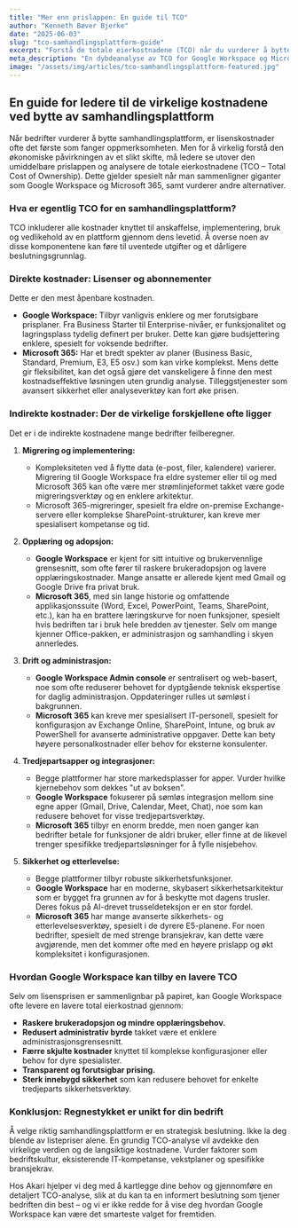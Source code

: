```yaml
---
title: "Mer enn prislappen: En guide til TCO"
author: "Kenneth Bæver Bjerke"
date: "2025-06-03"
slug: "tco-samhandlingsplattform-guide"
excerpt: "Forstå de totale eierkostnadene (TCO) når du vurderer å bytte samhandlingsplattform. Vi ser på Google Workspace vs. Microsoft 365 og skjulte kostnader."
meta_description: "En dybdeanalyse av TCO for Google Workspace og Microsoft 365. Utforsk direkte og indirekte kostnader for å ta en informert beslutning for din bedrift."
image: "/assets/img/articles/tco-samhandlingsplattform-featured.jpg"
---
```


## En guide for ledere til de virkelige kostnadene ved bytte av samhandlingsplattform

Når bedrifter vurderer å bytte samhandlingsplattform, er lisenskostnader ofte det første som fanger oppmerksomheten. Men for å virkelig forstå den økonomiske påvirkningen av et slikt skifte, må ledere se utover den umiddelbare prislappen og analysere de totale eierkostnadene (TCO – Total Cost of Ownership). Dette gjelder spesielt når man sammenligner giganter som Google Workspace og Microsoft 365, samt vurderer andre alternativer.

### Hva er egentlig TCO for en samhandlingsplattform?

TCO inkluderer alle kostnader knyttet til anskaffelse, implementering, bruk og vedlikehold av en plattform gjennom dens levetid. Å overse noen av disse komponentene kan føre til uventede utgifter og et dårligere beslutningsgrunnlag.

### Direkte kostnader: Lisenser og abonnementer

Dette er den mest åpenbare kostnaden.
* **Google Workspace:** Tilbyr vanligvis enklere og mer forutsigbare prisplaner. Fra Business Starter til Enterprise-nivåer, er funksjonalitet og lagringsplass tydelig definert per bruker. Dette kan gjøre budsjettering enklere, spesielt for voksende bedrifter.
* **Microsoft 365:** Har et bredt spekter av planer (Business Basic, Standard, Premium, E3, E5 osv.) som kan virke komplekst. Mens dette gir fleksibilitet, kan det også gjøre det vanskeligere å finne den mest kostnadseffektive løsningen uten grundig analyse. Tilleggstjenester som avansert sikkerhet eller analyseverktøy kan fort øke prisen.

### Indirekte kostnader: Der de virkelige forskjellene ofte ligger

Det er i de indirekte kostnadene mange bedrifter feilberegner.

1.  **Migrering og implementering:**
    * Kompleksiteten ved å flytte data (e-post, filer, kalendere) varierer. Migrering til Google Workspace fra eldre systemer eller til og med Microsoft 365 kan ofte være mer strømlinjeformet takket være gode migreringsverktøy og en enklere arkitektur.
    * Microsoft 365-migreringer, spesielt fra eldre on-premise Exchange-servere eller komplekse SharePoint-strukturer, kan kreve mer spesialisert kompetanse og tid.

2.  **Opplæring og adopsjon:**
    * **Google Workspace** er kjent for sitt intuitive og brukervennlige grensesnitt, som ofte fører til raskere brukeradopsjon og lavere opplæringskostnader. Mange ansatte er allerede kjent med Gmail og Google Drive fra privat bruk.
    * **Microsoft 365**, med sin lange historie og omfattende applikasjonssuite (Word, Excel, PowerPoint, Teams, SharePoint, etc.), kan ha en brattere læringskurve for noen funksjoner, spesielt hvis bedriften tar i bruk hele bredden av tjenester. Selv om mange kjenner Office-pakken, er administrasjon og samhandling i skyen annerledes.

3.  **Drift og administrasjon:**
    * **Google Workspace Admin console** er sentralisert og web-basert, noe som ofte reduserer behovet for dyptgående teknisk ekspertise for daglig administrasjon. Oppdateringer rulles ut sømløst i bakgrunnen.
    * **Microsoft 365** kan kreve mer spesialisert IT-personell, spesielt for konfigurasjon av Exchange Online, SharePoint, Intune, og bruk av PowerShell for avanserte administrative oppgaver. Dette kan bety høyere personalkostnader eller behov for eksterne konsulenter.

4.  **Tredjepartsapper og integrasjoner:**
    * Begge plattformer har store markedsplasser for apper. Vurder hvilke kjernebehov som dekkes "ut av boksen".
    * **Google Workspace** fokuserer på sømløs integrasjon mellom sine egne apper (Gmail, Drive, Calendar, Meet, Chat), noe som kan redusere behovet for visse tredjepartsverktøy.
    * **Microsoft 365** tilbyr en enorm bredde, men noen ganger kan bedrifter betale for funksjoner de aldri bruker, eller finne at de likevel trenger spesifikke tredjepartsløsninger for å fylle nisjebehov.

5.  **Sikkerhet og etterlevelse:**
    * Begge plattformer tilbyr robuste sikkerhetsfunksjoner.
    * **Google Workspace** har en moderne, skybasert sikkerhetsarkitektur som er bygget fra grunnen av for å beskytte mot dagens trusler. Deres fokus på AI-drevet trusseldeteksjon er en stor fordel.
    * **Microsoft 365** har mange avanserte sikkerhets- og etterlevelsesverktøy, spesielt i de dyrere E5-planene. For noen bedrifter, spesielt de med strenge bransjekrav, kan dette være avgjørende, men det kommer ofte med en høyere prislapp og økt kompleksitet i konfigurasjonen.

### Hvordan Google Workspace kan tilby en lavere TCO

Selv om lisensprisen er sammenlignbar på papiret, kan Google Workspace ofte levere en lavere total eierkostnad gjennom:
* **Raskere brukeradopsjon og mindre opplæringsbehov.**
* **Redusert administrativ byrde** takket være et enklere administrasjonsgrensesnitt.
* **Færre skjulte kostnader** knyttet til komplekse konfigurasjoner eller behov for dyre spesialister.
* **Transparent og forutsigbar prising.**
* **Sterk innebygd sikkerhet** som kan redusere behovet for enkelte tredjeparts sikkerhetsverktøy.

### Konklusjon: Regnestykket er unikt for din bedrift

Å velge riktig samhandlingsplattform er en strategisk beslutning. Ikke la deg blende av listepriser alene. En grundig TCO-analyse vil avdekke den virkelige verdien og de langsiktige kostnadene. Vurder faktorer som bedriftskultur, eksisterende IT-kompetanse, vekstplaner og spesifikke bransjekrav.

Hos Akari hjelper vi deg med å kartlegge dine behov og gjennomføre en detaljert TCO-analyse, slik at du kan ta en informert beslutning som tjener bedriften din best – og vi er ikke redde for å vise deg hvordan Google Workspace kan være det smarteste valget for fremtiden.
